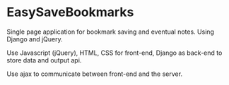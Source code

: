 # EasySaveBookmarks
Single page application for bookmark saving and eventual notes. Using Django and jQuery.

Use Javascript (jQuery), HTML, CSS for front-end, Django as back-end to store data and output api.

Use ajax to communicate between front-end and the server.
